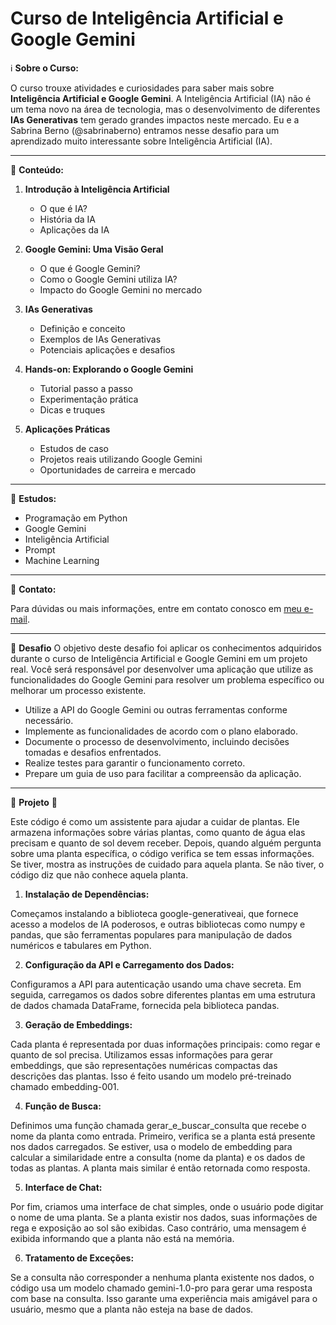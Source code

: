 # Curso de Inteligência Artificial e Google Gemini

ℹ️ **Sobre o Curso:**

O curso trouxe atividades e curiosidades para saber mais sobre **Inteligência Artificial e Google Gemini**. A Inteligência Artificial (IA) não é um tema novo na área de tecnologia, mas o desenvolvimento de diferentes **IAs Generativas** tem gerado grandes impactos neste mercado. Eu e a Sabrina Berno (@sabrinaberno) entramos nesse desafio para um aprendizado muito interessante sobre Inteligência Artificial (IA).

---

📝 **Conteúdo:**

1. **Introdução à Inteligência Artificial**
   - O que é IA?
   - História da IA
   - Aplicações da IA
   
2. **Google Gemini: Uma Visão Geral**
   - O que é Google Gemini?
   - Como o Google Gemini utiliza IA?
   - Impacto do Google Gemini no mercado
   
3. **IAs Generativas**
   - Definição e conceito
   - Exemplos de IAs Generativas
   - Potenciais aplicações e desafios
   
4. **Hands-on: Explorando o Google Gemini**
   - Tutorial passo a passo
   - Experimentação prática
   - Dicas e truques
   
5. **Aplicações Práticas**
   - Estudos de caso
   - Projetos reais utilizando Google Gemini
   - Oportunidades de carreira e mercado
   
---

🔧 **Estudos:**

- Programação em Python
- Google Gemini
- Inteligência Artificial
- Prompt 
- Machine Learning
   
---

📧 **Contato:**

Para dúvidas ou mais informações, entre em contato conosco em [meu e-mail](eduardaabritta@gmail.com).

---

🚀 **Desafio**
O objetivo deste desafio foi aplicar os conhecimentos adquiridos durante o curso de Inteligência Artificial e Google Gemini em um projeto real. Você será responsável por desenvolver uma aplicação que utilize as funcionalidades do Google Gemini para resolver um problema específico ou melhorar um processo existente.

- Utilize a API do Google Gemini ou outras ferramentas conforme necessário.
- Implemente as funcionalidades de acordo com o plano elaborado.
- Documente o processo de desenvolvimento, incluindo decisões tomadas e desafios enfrentados.
- Realize testes para garantir o funcionamento correto.
- Prepare um guia de uso para facilitar a compreensão da aplicação.

---

🌱 **Projeto** 🌱

Este código é como um assistente para ajudar a cuidar de plantas. Ele armazena informações sobre várias plantas, como quanto de água elas precisam e quanto de sol devem receber. Depois, quando alguém pergunta sobre uma planta específica, o código verifica se tem essas informações. Se tiver, mostra as instruções de cuidado para aquela planta. Se não tiver, o código diz que não conhece aquela planta.

1. **Instalação de Dependências:**

Começamos instalando a biblioteca google-generativeai, que fornece acesso a modelos de IA poderosos, e outras bibliotecas como numpy e pandas, que são ferramentas populares para manipulação de dados numéricos e tabulares em Python.

2. **Configuração da API e Carregamento dos Dados:**

Configuramos a API para autenticação usando uma chave secreta. Em seguida, carregamos os dados sobre diferentes plantas em uma estrutura de dados chamada DataFrame, fornecida pela biblioteca pandas.

3. **Geração de Embeddings:**

Cada planta é representada por duas informações principais: como regar e quanto de sol precisa. Utilizamos essas informações para gerar embeddings, que são representações numéricas compactas das descrições das plantas. Isso é feito usando um modelo pré-treinado chamado embedding-001.

4. **Função de Busca:**

Definimos uma função chamada gerar_e_buscar_consulta que recebe o nome da planta como entrada. Primeiro, verifica se a planta está presente nos dados carregados. Se estiver, usa o modelo de embedding para calcular a similaridade entre a consulta (nome da planta) e os dados de todas as plantas. A planta mais similar é então retornada como resposta.

5. **Interface de Chat:**

Por fim, criamos uma interface de chat simples, onde o usuário pode digitar o nome de uma planta. Se a planta existir nos dados, suas informações de rega e exposição ao sol são exibidas. Caso contrário, uma mensagem é exibida informando que a planta não está na memória.

6. **Tratamento de Exceções:**

Se a consulta não corresponder a nenhuma planta existente nos dados, o código usa um modelo chamado gemini-1.0-pro para gerar uma resposta com base na consulta. Isso garante uma experiência mais amigável para o usuário, mesmo que a planta não esteja na base de dados.
